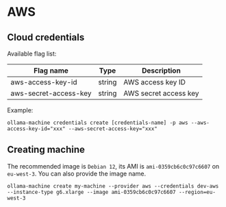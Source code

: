 # AWS

## Cloud credentials

Available flag list:

| Flag name                        | Type   | Description                              |
|----------------------------------|--------|------------------------------------------|
| aws-access-key-id                | string | AWS access key ID                        |
| aws-secret-access-key            | string | AWS secret access key                    |

Example:

```console
ollama-machine credentials create [credentials-name] -p aws --aws-access-key-id="xxx" --aws-secret-access-key="xxx"
```

## Creating machine

The recommended image is `Debian 12`, its AMI is `ami-0359cb6c0c97c6607` on `eu-west-3`. You can also provide the image name.

```console
ollama-machine create my-machine --provider aws --credentials dev-aws --instance-type g6.xlarge --image ami-0359cb6c0c97c6607 --region=eu-west-3
```
